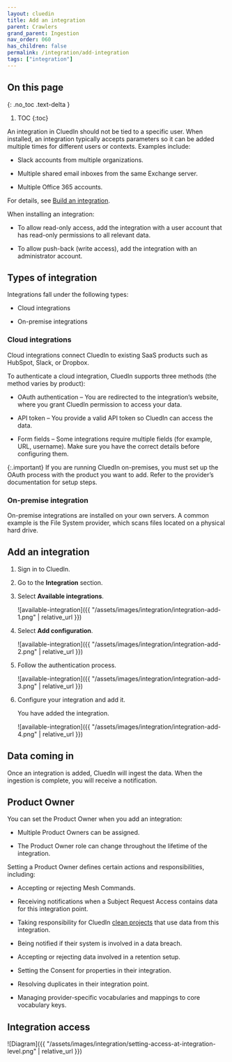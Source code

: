 ```yaml
---
layout: cluedin
title: Add an integration
parent: Crawlers
grand_parent: Ingestion
nav_order: 060
has_children: false
permalink: /integration/add-integration
tags: ["integration"]
---
```


## On this page
{: .no_toc .text-delta }
1. TOC
{:toc}

An integration in CluedIn should not be tied to a specific user. When installed, an integration typically accepts parameters so it can be added multiple times for different users or contexts. Examples include:

- Slack accounts from multiple organizations.

- Multiple shared email inboxes from the same Exchange server.

- Multiple Office 365 accounts.

For details, see [Build an integration](./build-integration).

When installing an integration:

- To allow read-only access, add the integration with a user account that has read-only permissions to all relevant data.

- To allow push-back (write access), add the integration with an administrator account.

## Types of integration

Integrations fall under the following types:

- Cloud integrations

- On-premise integrations

### Cloud integrations

Cloud integrations connect CluedIn to existing SaaS products such as HubSpot, Slack, or Dropbox.

To authenticate a cloud integration, CluedIn supports three methods (the method varies by product):

- OAuth authentication – You are redirected to the integration’s website, where you grant CluedIn permission to access your data.

- API token – You provide a valid API token so CluedIn can access the data.

- Form fields – Some integrations require multiple fields (for example, URL, username). Make sure you have the correct details before configuring them.

{:.important}
If you are running CluedIn on-premises, you must set up the OAuth process with the product you want to add. Refer to the provider’s documentation for setup steps.

### On-premise integration

On-premise integrations are installed on your own servers. A common example is the File System provider, which scans files located on a physical hard drive.

## Add an integration

1. Sign in to CluedIn.

1. Go to the **Integration** section.

1. Select **Available integrations**.

     ![available-integration]({{ "/assets/images/integration/integration-add-1.png" | relative_url }})

1. Select **Add configuration**.

    ![available-integration]({{ "/assets/images/integration/integration-add-2.png" | relative_url }})

1. Follow the authentication process.

    ![available-integration]({{ "/assets/images/integration/integration-add-3.png" | relative_url }})

6. Configure your integration and add it.

    You have added the integration.

    ![available-integration]({{ "/assets/images/integration/integration-add-4.png" | relative_url }})

## Data coming in

Once an integration is added, CluedIn will ingest the data. When the ingestion is complete, you will receive a notification.

## Product Owner

You can set the Product Owner when you add an integration:

- Multiple Product Owners can be assigned.

- The Product Owner role can change throughout the lifetime of the integration.

Setting a Product Owner defines certain actions and responsibilities, including:

 - Accepting or rejecting Mesh Commands.

 - Receiving notifications when a Subject Request Access contains data for this integration point.

 - Taking responsibility for CluedIn [clean projects](/preparation/clean) that use data from this integration.

 - Being notified if their system is involved in a data breach.

 - Accepting or rejecting data involved in a retention setup. 

 - Setting the Consent for properties in their integration.

 - Resolving duplicates in their integration point. 

 - Managing provider-specific vocabularies and mappings to core vocabulary keys.
 
## Integration access

![Diagram]({{ "/assets/images/integration/setting-access-at-integration-level.png" | relative_url }})

